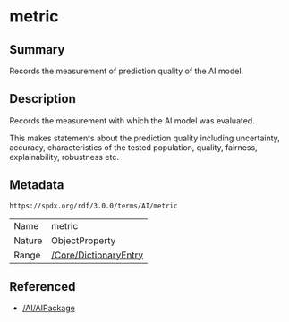 <!-- Automatically generated by spec-parser v2.1.0 on 2024-06-17T15:44:58.460830+00:00 -->
<!-- SPDX-License-Identifier: Community-Spec-1.0 -->

# metric

## Summary

Records the measurement of prediction quality of the AI model.


## Description

Records the measurement with which the AI model was evaluated.

This makes statements about the prediction quality including uncertainty,
accuracy, characteristics of the tested population, quality, fairness,
explainability, robustness etc.


## Metadata

`https://spdx.org/rdf/3.0.0/terms/AI/metric`


| | |
|---|---|
| Name | metric |
| Nature | ObjectProperty |
| Range | [/Core/DictionaryEntry](../../Core/Classes/DictionaryEntry.md) |




## Referenced

- [/AI/AIPackage](../../AI/Classes/AIPackage.md)

